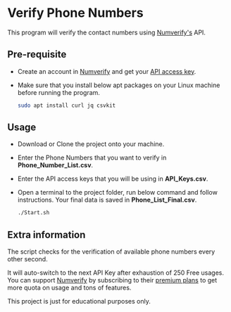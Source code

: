 # Verify Phone Numbers

This program will verify the contact numbers using [Numverify's](https://numverify.com) API.

## Pre-requisite

* Create an account in [Numverify](https://numverify.com) and get your [API access key](https://numverify.com/documentation).

* Make sure that you install below apt packages on your Linux machine before running the program.

    ```bash
    sudo apt install curl jq csvkit
    ```

## Usage
* Download or Clone the project onto your machine.
* Enter the Phone Numbers that you want to verify in **Phone_Number_List.csv**.
* Enter the API access keys that you will be using in **API_Keys.csv**.
* Open a terminal to the project folder, run below command and follow instructions. Your final data is saved in **Phone_List_Final.csv**.

   ```bash
   ./Start.sh
  ```

## Extra information
The script checks for the verification of available phone numbers every other second.

It will auto-switch to the next API Key after exhaustion of 250 Free usages. You can support [Numverify](https://numverify.com) by subscribing to their [premium plans](https://numverify.com/plan) to get more quota on usage and tons of features.

This project is just for educational purposes only.
